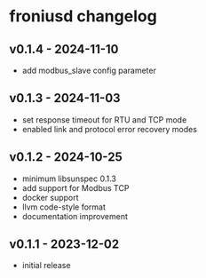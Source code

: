 # froniusd changelog

## v0.1.4 - 2024-11-10
* add modbus\_slave config parameter

## v0.1.3 - 2024-11-03
* set response timeout for RTU and TCP mode
* enabled link and protocol error recovery modes

## v0.1.2 - 2024-10-25
* minimum libsunspec 0.1.3
* add support for Modbus TCP
* docker support
* llvm code-style format
* documentation improvement

## v0.1.1 - 2023-12-02
* initial release
